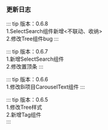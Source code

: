 
### 更新日志

::: tip
版本：0.6.8<br>
1.SelectSearch组件新增<不联动、收纳><br>
2.修改Tree组件bug
:::

::: tip
版本：0.6.7<br>
1.新增SelectSearch组件<br>
2.修改置顶条
:::

::: tip
版本：0.6.6<br>
1.修改Bi项目CarouselText组件
:::

::: tip
版本：0.6.5<br>
1.修改Tree样式<br>
2.新增Tag组件<br>
:::